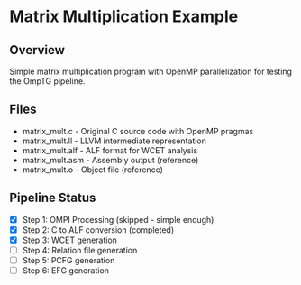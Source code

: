 # Matrix Multiplication Example

## Overview
Simple matrix multiplication program with OpenMP parallelization for testing the OmpTG pipeline.

## Files
- matrix_mult.c - Original C source code with OpenMP pragmas
- matrix_mult.ll - LLVM intermediate representation  
- matrix_mult.alf - ALF format for WCET analysis
- matrix_mult.asm - Assembly output (reference)
- matrix_mult.o - Object file (reference)

## Pipeline Status
- [x] Step 1: OMPI Processing (skipped - simple enough)
- [x] Step 2: C to ALF conversion (completed)
- [x] Step 3: WCET generation
- [ ] Step 4: Relation file generation
- [ ] Step 5: PCFG generation
- [ ] Step 6: EFG generation
